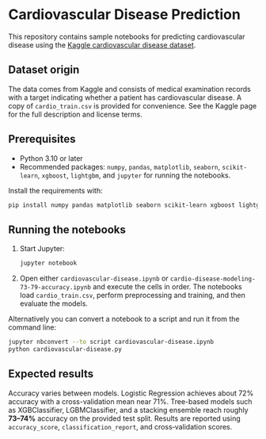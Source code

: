 # Cardiovascular Disease Prediction

This repository contains sample notebooks for predicting cardiovascular disease using the [Kaggle cardiovascular disease dataset](https://www.kaggle.com/datasets/sulianova/cardiovascular-disease-dataset).

## Dataset origin

The data comes from Kaggle and consists of medical examination records with a target indicating whether a patient has cardiovascular disease. A copy of `cardio_train.csv` is provided for convenience. See the Kaggle page for the full description and license terms.

## Prerequisites

- Python 3.10 or later
- Recommended packages: `numpy`, `pandas`, `matplotlib`, `seaborn`, `scikit-learn`, `xgboost`, `lightgbm`, and `jupyter` for running the notebooks.

Install the requirements with:

```bash
pip install numpy pandas matplotlib seaborn scikit-learn xgboost lightgbm jupyter
```

## Running the notebooks

1. Start Jupyter:
   ```bash
   jupyter notebook
   ```
2. Open either `cardiovascular-disease.ipynb` or `cardio-disease-modeling-73-79-accuracy.ipynb` and execute the cells in order. The notebooks load `cardio_train.csv`, perform preprocessing and training, and then evaluate the models.

Alternatively you can convert a notebook to a script and run it from the command line:

```bash
jupyter nbconvert --to script cardiovascular-disease.ipynb
python cardiovascular-disease.py
```

## Expected results

Accuracy varies between models. Logistic Regression achieves about 72% accuracy with a cross-validation mean near 71%. Tree-based models such as XGBClassifier, LGBMClassifier, and a stacking ensemble reach roughly **73–74%** accuracy on the provided test split. Results are reported using `accuracy_score`, `classification_report`, and cross‑validation scores.
